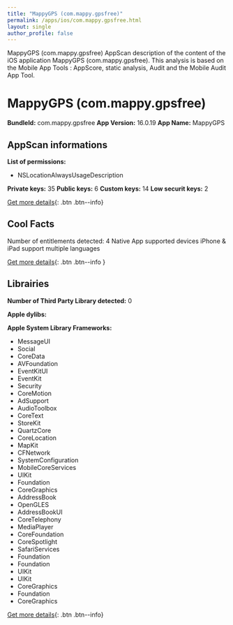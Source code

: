 ```yaml
---
title: "MappyGPS (com.mappy.gpsfree)"
permalink: /apps/ios/com.mappy.gpsfree.html
layout: single
author_profile: false
---
```

MappyGPS (com.mappy.gpsfree) AppScan description of the content of the iOS application MappyGPS (com.mappy.gpsfree). This analysis is based on the Mobile App Tools : AppScore, static analysis, Audit and the Mobile Audit App Tool.

# MappyGPS (com.mappy.gpsfree)

**BundleId:** com.mappy.gpsfree
**App Version:** 16.0.19
**App Name:** MappyGPS


## AppScan informations 

**List of permissions:** 
- NSLocationAlwaysUsageDescription
  
  
**Private keys:** 35
**Public keys:** 6
**Custom keys:** 14
**Low securit keys:** 2
  
[Get more details](/pricing.html){: .btn .btn--info}

## Cool Facts

Number of entitlements detected: 4
Native App
supported devices iPhone & iPad
support multiple languages
  
[Get more details](/pricing.html){: .btn .btn--info }

## Librairies 
**Number of Third Party Library detected:** 0


**Apple dylibs:**


**Apple System Library Frameworks:**
- MessageUI
- Social
- CoreData
- AVFoundation
- EventKitUI
- EventKit
- Security
- CoreMotion
- AdSupport
- AudioToolbox
- CoreText
- StoreKit
- QuartzCore
- CoreLocation
- MapKit
- CFNetwork
- SystemConfiguration
- MobileCoreServices
- UIKit
- Foundation
- CoreGraphics
- AddressBook
- OpenGLES
- AddressBookUI
- CoreTelephony
- MediaPlayer
- CoreFoundation
- CoreSpotlight
- SafariServices
- Foundation
- Foundation
- UIKit
- UIKit
- CoreGraphics
- Foundation
- CoreGraphics


  
[Get more details](/pricing.html){: .btn .btn--info}

